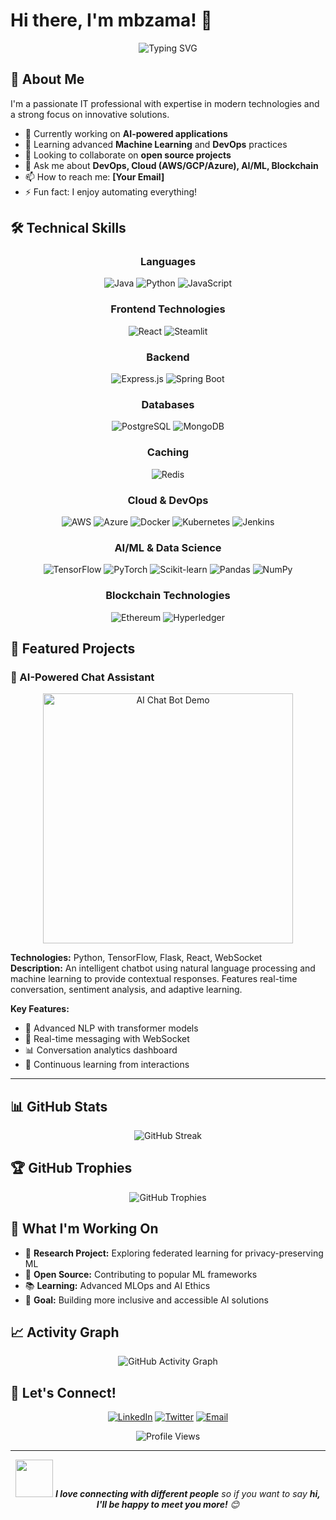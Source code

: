 # Hi there, I'm mbzama! 👋

<div align="center">
  <img src="https://readme-typing-svg.herokuapp.com?font=Fira+Code&size=30&duration=3000&pause=1000&color=2F81F7&center=true&vCenter=true&width=600&lines=IT+Professional;Full+Stack+Developer;AI+%26+ML+Enthusiast;Cloud+Solutions+Architect" alt="Typing SVG" />
</div>

## 🚀 About Me

I'm a passionate IT professional with expertise in modern technologies and a strong focus on innovative solutions.

- 🔭 Currently working on **AI-powered applications**
- 🌱 Learning advanced **Machine Learning** and **DevOps** practices
- 👯 Looking to collaborate on **open source projects**
- 💬 Ask me about **DevOps, Cloud (AWS/GCP/Azure), AI/ML, Blockchain**
- 📫 How to reach me: **[Your Email]**
- ⚡ Fun fact: I enjoy automating everything!

## 🛠️ Technical Skills

<div align="center">

### Languages
![Java](https://img.shields.io/badge/Java-ED8B00?style=for-the-badge&logo=java&logoColor=white)
![Python](https://img.shields.io/badge/Python-3776AB?style=for-the-badge&logo=python&logoColor=white)
![JavaScript](https://img.shields.io/badge/JavaScript-F7DF1E?style=for-the-badge&logo=javascript&logoColor=black)

### Frontend Technologies
![React](https://img.shields.io/badge/React-20232A?style=for-the-badge&logo=react&logoColor=61DAFB)
![Steamlit](https://img.shields.io/badge/-Streamlit-FF4B4B?style=for-the-badge)

### Backend
![Express.js](https://img.shields.io/badge/Express.js-404D59?style=for-the-badge)
![Spring Boot](https://img.shields.io/badge/SpringBoot-6DB33F?style=for-the-badge)

### Databases
![PostgreSQL](https://img.shields.io/badge/PostgreSQL-316192?style=for-the-badge&logo=postgresql&logoColor=white)
![MongoDB](https://img.shields.io/badge/MongoDB-4EA94B?style=for-the-badge&logo=mongodb&logoColor=white)

### Caching
![Redis](https://img.shields.io/badge/Redis-DC382D?style=for-the-badge&logo=redis&logoColor=white)

### Cloud & DevOps
![AWS](https://img.shields.io/badge/Amazon_AWS-232F3E?style=for-the-badge&logo=amazon-aws&logoColor=white)
![Azure](https://img.shields.io/badge/Microsoft_Azure-0089D0?style=for-the-badge&logo=microsoft-azure&logoColor=white)
![Docker](https://img.shields.io/badge/Docker-2496ED?style=for-the-badge&logo=docker&logoColor=white)
![Kubernetes](https://img.shields.io/badge/Kubernetes-326CE5?style=for-the-badge&logo=kubernetes&logoColor=white)
![Jenkins](https://img.shields.io/badge/Jenkins-D24939?style=for-the-badge&logo=jenkins&logoColor=white)

### AI/ML & Data Science
![TensorFlow](https://img.shields.io/badge/TensorFlow-FF6F00?style=for-the-badge&logo=tensorflow&logoColor=white)
![PyTorch](https://img.shields.io/badge/PyTorch-EE4C2C?style=for-the-badge&logo=pytorch&logoColor=white)
![Scikit-learn](https://img.shields.io/badge/scikit--learn-F7931E?style=for-the-badge&logo=scikit-learn&logoColor=white)
![Pandas](https://img.shields.io/badge/Pandas-150458?style=for-the-badge&logo=pandas&logoColor=white)
![NumPy](https://img.shields.io/badge/NumPy-013243?style=for-the-badge&logo=numpy&logoColor=white)

### Blockchain Technologies
![Ethereum](https://img.shields.io/badge/Ethereum-3C3C3D?style=for-the-badge&logo=ethereum&logoColor=white)
![Hyperledger](https://img.shields.io/badge/Hyperledger-2F3134?style=for-the-badge&logo=hyperledger&logoColor=white)

</div>

## 🎯 Featured Projects

### 🤖 AI-Powered Chat Assistant
<div align="center">
  <img src="https://media.giphy.com/media/3oKIPEqDGUULpEU0aQ/giphy.gif" width="400" alt="AI Chat Bot Demo"/>
</div>

**Technologies:** Python, TensorFlow, Flask, React, WebSocket  
**Description:** An intelligent chatbot using natural language processing and machine learning to provide contextual responses. Features real-time conversation, sentiment analysis, and adaptive learning.

**Key Features:**
- 🧠 Advanced NLP with transformer models
- 💬 Real-time messaging with WebSocket
- 📊 Conversation analytics dashboard
- 🔄 Continuous learning from interactions

---


## 📊 GitHub Stats

<div align="center">
  <img src="https://github-readme-streak-stats.herokuapp.com/?user=mbzama&theme=tokyonight" alt="GitHub Streak"/>
</div>

## 🏆 GitHub Trophies

<div align="center">
  <img src="https://github-profile-trophy.vercel.app/?username=mbzama&theme=tokyonight&row=1&column=7" alt="GitHub Trophies"/>
</div>


## 🌟 What I'm Working On

- 🔬 **Research Project:** Exploring federated learning for privacy-preserving ML
- 🚀 **Open Source:** Contributing to popular ML frameworks
- 📚 **Learning:** Advanced MLOps and AI Ethics
- 🎯 **Goal:** Building more inclusive and accessible AI solutions

## 📈 Activity Graph

<div align="center">
  <img src="https://github-readme-activity-graph.vercel.app/graph?username=mbzama&theme=tokyo-night&hide_border=true" alt="GitHub Activity Graph"/>
</div>

## 🤝 Let's Connect!

<div align="center">

[![LinkedIn](https://img.shields.io/badge/LinkedIn-0077B5?style=for-the-badge&logo=linkedin&logoColor=white)](https://www.linkedin.com/in/mohammad-badiyu-zama-83223118/)
[![Twitter](https://img.shields.io/badge/Twitter-1DA1F2?style=for-the-badge&logo=twitter&logoColor=white)](https://x.com/zamambit)
[![Email](https://img.shields.io/badge/Email-D14836?style=for-the-badge&logo=gmail&logoColor=white)](mailto:zamamb@gmail.com)

</div>

<div align="center">
  <img src="https://komarev.com/ghpvc/?username=mbzama&color=blueviolet&style=for-the-badge" alt="Profile Views"/>
</div>

---

<div align="center">
  <img src="https://media.giphy.com/media/LnQjpWaON8nhr21vNW/giphy.gif" width="60"> 
  <em><b>I love connecting with different people</b> so if you want to say <b>hi, I'll be happy to meet you more!</b> 😊</em>
</div>
